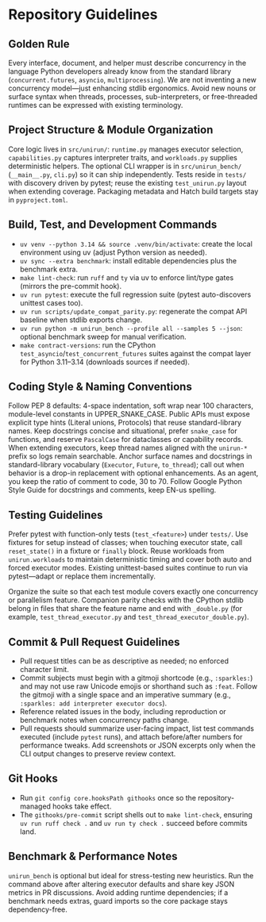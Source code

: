 # Repository Guidelines

## Golden Rule
Every interface, document, and helper must describe concurrency in the language
Python developers already know from the standard library (`concurrent.futures`,
`asyncio`, `multiprocessing`). We are not inventing a new concurrency model—just
enhancing stdlib ergonomics. Avoid new nouns or surface syntax when threads,
processes, sub-interpreters, or free-threaded runtimes can be expressed with
existing terminology.

## Project Structure & Module Organization
Core logic lives in `src/unirun/`: `runtime.py` manages executor selection, `capabilities.py` captures interpreter traits, and `workloads.py` supplies deterministic helpers. The optional CLI wrapper is in `src/unirun_bench/` (`__main__.py`, `cli.py`) so it can ship independently. Tests reside in `tests/` with discovery driven by pytest; reuse the existing `test_unirun.py` layout when extending coverage. Packaging metadata and Hatch build targets stay in `pyproject.toml`.

## Build, Test, and Development Commands
- `uv venv --python 3.14 && source .venv/bin/activate`: create the local environment using uv (adjust Python version as needed).
- `uv sync --extra benchmark`: install editable dependencies plus the benchmark extra.
- `make lint-check`: run `ruff` and `ty` via uv to enforce lint/type gates (mirrors the pre-commit hook).
- `uv run pytest`: execute the full regression suite (pytest auto-discovers unittest cases too).
- `uv run scripts/update_compat_parity.py`: regenerate the compat API baseline when stdlib exports change.
- `uv run python -m unirun_bench --profile all --samples 5 --json`: optional benchmark sweep for manual verification.
- `make contract-versions`: run the CPython `test_asyncio`/`test_concurrent_futures` suites against the compat layer for Python 3.11–3.14 (downloads sources if needed).

## Coding Style & Naming Conventions
Follow PEP 8 defaults: 4-space indentation, soft wrap near 100 characters, module-level constants in UPPER_SNAKE_CASE. Public APIs must expose explicit type hints (Literal unions, Protocols) that reuse standard-library names. Keep docstrings concise and situational, prefer `snake_case` for functions, and reserve `PascalCase` for dataclasses or capability records. When extending executors, keep thread names aligned with the `unirun-*` prefix so logs remain searchable. Anchor surface names and docstrings in standard-library vocabulary (`Executor`, `Future`, `to_thread`); call out when behavior is a drop-in replacement with optional enhancements.
As an agent, you keep the ratio of comment to code, 30 to 70. Follow Google Python Style Guide for docstrings and comments, keep EN-us spelling.

## Testing Guidelines
Prefer pytest with function-only tests (`test_<feature>`) under `tests/`. Use fixtures for setup instead of classes; when touching executor state, call `reset_state()` in a fixture or `finally` block. Reuse workloads from `unirun.workloads` to maintain deterministic timing and cover both auto and forced executor modes. Existing unittest-based suites continue to run via pytest—adapt or replace them incrementally.

Organize the suite so that each test module covers exactly one concurrency or parallelism feature. Companion parity checks with the CPython stdlib belong in files that share the feature name and end with `_double.py` (for example, `test_thread_executor.py` and `test_thread_executor_double.py`).

## Commit & Pull Request Guidelines
- Pull request titles can be as descriptive as needed; no enforced character limit.
- Commit subjects must begin with a gitmoji shortcode (e.g., `:sparkles:`) and may not use raw Unicode emojis or shorthand such as `:feat`. Follow the gitmoji with a single space and an imperative summary (e.g., `:sparkles: add interpreter executor docs`).
- Reference related issues in the body, including reproduction or benchmark notes when concurrency paths change.
- Pull requests should summarize user-facing impact, list test commands executed (include `pytest` runs), and attach before/after numbers for performance tweaks. Add screenshots or JSON excerpts only when the CLI output changes to preserve review context.

## Git Hooks
- Run `git config core.hooksPath githooks` once so the repository-managed hooks take effect.
- The `githooks/pre-commit` script shells out to `make lint-check`, ensuring `uv run ruff check .` and `uv run ty check .` succeed before commits land.

## Benchmark & Performance Notes
`unirun_bench` is optional but ideal for stress-testing new heuristics. Run the command above after altering executor defaults and share key JSON metrics in PR discussions. Avoid adding runtime dependencies; if a benchmark needs extras, guard imports so the core package stays dependency-free.
